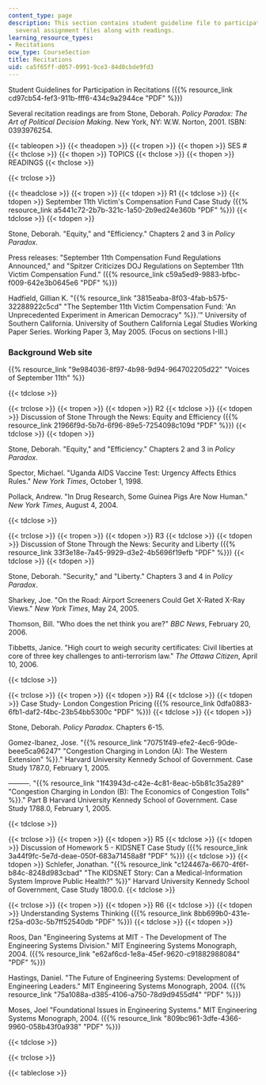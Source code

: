 ```yaml
---
content_type: page
description: This section contains student guideline file to participate in recitations,
  several assignment files along with readings.
learning_resource_types:
- Recitations
ocw_type: CourseSection
title: Recitations
uid: ca5f65ff-d057-0991-9ce3-84d8cbde9fd3
---
```


Student Guidelines for Participation in Recitations ({{% resource_link cd97cb54-fef3-911b-fff6-434c9a2944ce "PDF" %}})

Several recitation readings are from Stone, Deborah. _Policy Paradox: The Art of Political Decision Making_. New York, NY: W.W. Norton, 2001. ISBN: 0393976254.

{{< tableopen >}}
{{< theadopen >}}
{{< tropen >}}
{{< thopen >}}
SES #
{{< thclose >}}
{{< thopen >}}
TOPICS
{{< thclose >}}
{{< thopen >}}
READINGS
{{< thclose >}}

{{< trclose >}}

{{< theadclose >}}
{{< tropen >}}
{{< tdopen >}}
R1
{{< tdclose >}}
{{< tdopen >}}
September 11th Victim's Compensation Fund Case Study ({{% resource_link a5441c72-2b7b-321c-1a50-2b9ed24e360b "PDF" %}})
{{< tdclose >}}
{{< tdopen >}}


Stone, Deborah. "Equity," and "Efficiency." Chapters 2 and 3 in _Policy Paradox_.

Press releases: "September 11th Compensation Fund Regulations Announced," and "Spitzer Criticizes DOJ Regulations on September 11th Victim Compensation Fund." ({{% resource_link c59a5ed9-9883-bfbc-f009-642e3b0645e6 "PDF" %}})

Hadfield, Gillian K. "{{% resource_link "3815eaba-8f03-4fab-b575-32288922c5cd" "The September 11th Victim Compensation Fund: 'An Unprecedented Experiment in American Democracy" %}}.'" University of Southern California. University of Southern California Legal Studies Working Paper Series. Working Paper 3, May 2005. (Focus on sections I-III.)

### Background Web site

{{% resource_link "9e984036-8f97-4b98-9d94-964702205d22" "Voices of September 11th" %}}


{{< tdclose >}}

{{< trclose >}}
{{< tropen >}}
{{< tdopen >}}
R2
{{< tdclose >}}
{{< tdopen >}}
Discussion of Stone Through the News: Equity and Efficiency ({{% resource_link 21966f9d-5b7d-6f96-89e5-7254098c109d "PDF" %}})
{{< tdclose >}}
{{< tdopen >}}


Stone, Deborah. "Equity," and "Efficiency." Chapters 2 and 3 in _Policy Paradox_.

Spector, Michael. "Uganda AIDS Vaccine Test: Urgency Affects Ethics Rules." _New York Times_, October 1, 1998.

Pollack, Andrew. "In Drug Research, Some Guinea Pigs Are Now Human." _New York Times_, August 4, 2004.


{{< tdclose >}}

{{< trclose >}}
{{< tropen >}}
{{< tdopen >}}
R3
{{< tdclose >}}
{{< tdopen >}}
Discussion of Stone Through the News: Security and Liberty ({{% resource_link 33f3e18e-7a45-9929-d3e2-4b5696f19efb "PDF" %}})
{{< tdclose >}}
{{< tdopen >}}


Stone, Deborah. "Security," and "Liberty." Chapters 3 and 4 in _Policy Paradox_.

Sharkey, Joe. "On the Road: Airport Screeners Could Get X-Rated X-Ray Views." _New York Times_, May 24, 2005.

Thomson, Bill. "Who does the net think you are?" _BBC News_, February 20, 2006.

Tibbetts, Janice. "High court to weigh security certificates: Civil liberties at core of three key challenges to anti-terrorism law." _The Ottawa Citizen_, April 10, 2006.


{{< tdclose >}}

{{< trclose >}}
{{< tropen >}}
{{< tdopen >}}
R4
{{< tdclose >}}
{{< tdopen >}}
Case Study- London Congestion Pricing ({{% resource_link 0dfa0883-6fb1-daf2-f4bc-23b54bb5300c "PDF" %}})
{{< tdclose >}}
{{< tdopen >}}


Stone, Deborah. _Policy Paradox_. Chapters 6-15.

Gomez-Ibanez, Jose. "{{% resource_link "70751f49-efe2-4ec6-90de-beee5ca96247" "Congestion Charging in London (A): The Western Extension" %}}." Harvard University Kennedy School of Government. Case Study 1787.0, February 1, 2005.

———. "{{% resource_link "1f43943d-c42e-4c81-8eac-b5b81c35a289" "Congestion Charging in London (B): The Economics of Congestion Tolls" %}}." Part B Harvard University Kennedy School of Government. Case Study 1788.0, February 1, 2005.


{{< tdclose >}}

{{< trclose >}}
{{< tropen >}}
{{< tdopen >}}
R5
{{< tdclose >}}
{{< tdopen >}}
Discussion of Homework 5 - KIDSNET Case Study ({{% resource_link 3a44f9fc-5e7d-deae-050f-683a71458a8f "PDF" %}})
{{< tdclose >}}
{{< tdopen >}}
Schlefer, Jonathan. "{{% resource_link "c124467a-6670-4f6f-b84c-8248d983cbad" "The KIDSNET Story: Can a Medical-Information System Improve Public Health?" %}}" Harvard University Kennedy School of Government, Case Study 1800.0.
{{< tdclose >}}

{{< trclose >}}
{{< tropen >}}
{{< tdopen >}}
R6
{{< tdclose >}}
{{< tdopen >}}
Understanding Systems Thinking ({{% resource_link 8bb699b0-431e-f25a-d03c-5b7ff52540db "PDF" %}})
{{< tdclose >}}
{{< tdopen >}}


Roos, Dan "Engineering Systems at MIT - The Development of The Engineering Systems Division." MIT Engineering Systems Monograph, 2004. ({{% resource_link "e62af6cd-1e8a-45ef-9620-c91882988084" "PDF" %}})

Hastings, Daniel. "The Future of Engineering Systems: Development of Engineering Leaders." MIT Engineering Systems Monograph, 2004. ({{% resource_link "75a1088a-d385-4106-a750-78d9d9455df4" "PDF" %}})

Moses, Joel "Foundational Issues in Engineering Systems." MIT Engineering Systems Monograph, 2004. ({{% resource_link "809bc961-3dfe-4366-9960-058b43f0a938" "PDF" %}})


{{< tdclose >}}

{{< trclose >}}

{{< tableclose >}}